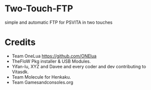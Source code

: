 # Two-Touch-FTP
simple and automatic FTP for PSVITA in two touches
# Credits
- Team OneLua https://github.com/ONElua
- TheFloW Pkg installer & USB Modules.
- Yifan-lu, XYZ and Davee and every coder and dev contributing to Vitasdk.
- Team Molecule for Henkaku.
- Team Gamesandconsoles.org
